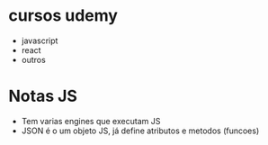 # cursos udemy

* javascript
* react
* outros


# Notas JS

* Tem varias engines que executam JS
* JSON é o um objeto JS, já define atributos e metodos (funcoes)


